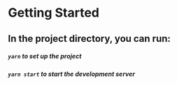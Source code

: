 # Getting Started

## In the project directory, you can run:

##### `yarn` to set up the project

##### `yarn start` to start the development server
